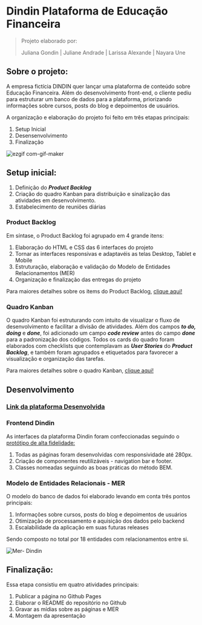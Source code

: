 # Dindin Plataforma de Educação Financeira 

>Projeto elaborado por: 
>
>Juliana Gondin | Juliane Andrade | Larissa Alexande | Nayara Une 


## Sobre o projeto:

A empresa fictícia DINDIN quer lançar uma plataforma de conteúdo sobre Educação Financeira.
Além do desenvolvimento front-end, o cliente pediu para estruturar um banco de dados para a plataforma, priorizando informações sobre cursos, posts do blog e depoimentos de usuários.

A organização e elaboração do projeto foi feito em três etapas principais:
1. Setup Inicial
2. Desensenvolvimento
3. Finalização

![ezgif com-gif-maker](https://user-images.githubusercontent.com/87341547/137173522-fb8770d4-7ae6-4bf9-9ce5-4a82a5f1963b.gif)


## Setup inicial:

1. Definição do ***Product Backlog*** 
2. Criação do quadro Kanban para distribuição e sinalização das atividades em desenvolvimento.
3. Estabelecimento de reuniões diárias


### Product Backlog

Em síntase, o Product Backlog foi agrupado em 4 grande itens:

1. Elaboração do HTML e CSS das 6 interfaces do projeto
2. Tornar as interfaces responsivas e adaptavéis as telas Desktop, Tablet e Mobile
3. Estruturação, elaboração e validação do Modelo de Entidades Relacionamentos (MER)
4. Organização e finalização das entregas do projeto

Para maiores detalhes sobre os items do Product Backlog, [clique aqui!](https://trello.com/invite/b/ktHRNqIW/702ce8c522786465ed08f08e051c0de9/kanban-desafio-praelas)


### Quadro Kanban

O quadro Kanban foi estruturando com intuito de visualizar o fluxo de desenvolvimento e facilitar a divisão de atividades.
Além dos campos ***to do, doing*** e ***done***, foi adicionado um campo ***code review*** antes do campo ***done*** para a padronização dos códigos.
Todos os cards do quadro foram elaborados com checklists que contemplavam as ***User Stories*** do ***Product Backlog***, e também foram agrupados e etiquetados para favorecer a visualização e organização das tarefas.

Para maiores detalhes sobre o quadro Kanban, [clique aqui!](https://trello.com/invite/b/ktHRNqIW/702ce8c522786465ed08f08e051c0de9/kanban-desafio-praelas)

## Desenvolvimento

### [Link da plataforma Desenvolvida](https://julianesas.github.io/Dindin-Plataforma-educacao-financeira/)

### Frontend Dindin

As interfaces da plataforma Dindin foram confeccionadas seguindo o [protótipo de alta fidelidade:](https://www.figma.com/file/fBQ1nm00ynNQPK9GBwyMBc/dindin?node-id=0%3A1)

1. Todas as páginas foram desenvolvidas com responsividade até 280px.
2. Criação de componentes reutilizáveis - navigation bar e footer.
3. Classes nomeadas seguindo as boas práticas do método BEM.

### Modelo de Entidades Relacionais - MER 

O modelo do banco de dados foi elaborado levando em conta três pontos principais:

1. Informações sobre cursos, posts do blog e depoimentos de usuários
2. Otimização de processamento e aquisição dos dados pelo backend
3. Escalabilidade da aplicação em suas futuras releases

Sendo composto no total por 18 entidades com relacionamentos entre si.

![Mer- Dindin](https://user-images.githubusercontent.com/81695946/137183167-c5ad353f-42d0-45fd-8664-8b10495a72da.jpg)


## Finalização:

Essa etapa consistiu em quatro atividades principais:
1. Publicar a página no Github Pages
2. Elaborar o README do repositório no Github
3. Gravar as mídias sobre as páginas e MER
4. Montagem da apresentação







